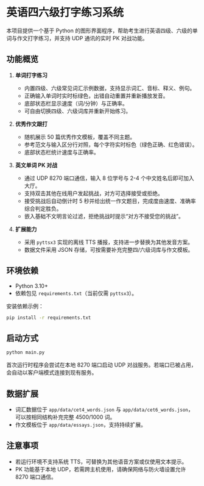 # 英语四六级打字练习系统

本项目提供一个基于 Python 的图形界面程序，帮助考生进行英语四级、六级的单词与作文打字练习，并支持 UDP 通讯的实时 PK 对战功能。

## 功能概览

1. **单词打字练习**
   - 内置四级、六级常见词汇示例数据，支持显示词汇、音标、释义、例句。
   - 正确输入单词时实时标绿色，出错自动重置并重新播放发音。
   - 底部状态栏显示速度（词/分钟）与正确率。
   - 可自由切换四级、六级词库并重新开始练习。

2. **优秀作文跟打**
   - 随机展示 50 篇优秀作文模板，覆盖不同主题。
   - 参考范文与输入区分行对照，每个字符实时标色（绿色正确、红色错误）。
   - 底部状态栏统计速度与正确率。

3. **英文单词 PK 对战**
   - 通过 UDP 8270 端口通信，输入 8 位学号与 2-4 个中文姓名后即可加入大厅。
   - 支持双击其他在线用户发起挑战，对方可选择接受或拒绝。
   - 接受挑战后自动倒计时 5 秒并给出统一作文题目，完成度由速度、准确率综合判定胜负。
   - 嵌入基础不文明言论过滤，拒绝挑战时提示“对方不接受您的挑战”。

4. **扩展能力**
   - 采用 `pyttsx3` 实现的离线 TTS 播报，支持进一步替换为其他发音方案。
   - 数据文件采用 JSON 存储，可按需要补充完整四/六级词库与作文模板。

## 环境依赖

- Python 3.10+
- 依赖包见 `requirements.txt`（当前仅需 `pyttsx3`）。

安装依赖示例：

```bash
pip install -r requirements.txt
```

## 启动方式

```bash
python main.py
```

首次运行时程序会尝试在本地 8270 端口启动 UDP 对战服务。若端口已被占用，会自动以客户端模式连接到现有服务。

## 数据扩展

- 词汇数据位于 `app/data/cet4_words.json` 与 `app/data/cet6_words.json`，可以按相同结构补充完整 4500/1000 词。
- 作文模板位于 `app/data/essays.json`，支持持续扩展。

## 注意事项

- 若运行环境不支持系统 TTS，可替换为其他语音方案或仅使用文本提示。
- PK 功能基于本地 UDP，若需跨主机使用，请确保网络与防火墙设置允许 8270 端口通信。
